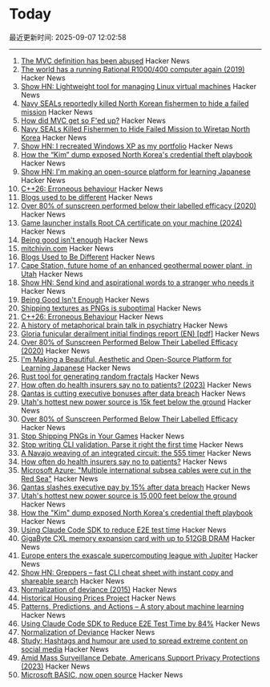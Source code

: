 # Today

最近更新时间: 2025-09-07 12:02:58

--- 
1. [The MVC definition has been abused](https://stlab.cc/tips/about-mvc.html) Hacker News
2. [The world has a running Rational R1000/400 computer again (2019)](https://datamuseum.dk/wiki/Rational/R1000s400/Logbook/2019#2019-10-28) Hacker News
3. [Show HN: Lightweight tool for managing Linux virtual machines](https://github.com/ccheshirecat/flint) Hacker News
4. [Navy SEALs reportedly killed North Korean fishermen to hide a failed mission](https://www.nytimes.com/2025/09/05/us/navy-seal-north-korea-trump-2019.html) Hacker News
5. [How did MVC get so F'ed up?](https://stlab.cc/tips/about-mvc.html) Hacker News
6. [Navy SEALs Killed Fishermen to Hide Failed Mission to Wiretap North Korea](https://reason.com/2025/09/05/navy-seals-reportedly-killed-north-korean-fishermen-and-mutilated-their-bodies-to-hide-a-failed-mission/) Hacker News
7. [Show HN: I recreated Windows XP as my portfolio](https://mitchivin.com/) Hacker News
8. [How the “Kim” dump exposed North Korea's credential theft playbook](https://dti.domaintools.com/inside-the-kimsuky-leak-how-the-kim-dump-exposed-north-koreas-credential-theft-playbook/) Hacker News
9. [Show HN: I'm making an open-source platform for learning Japanese](https://kanadojo.com) Hacker News
10. [C++26: Erroneous behaviour](https://www.sandordargo.com/blog/2025/02/05/cpp26-erroneous-behaviour) Hacker News
11. [Blogs used to be different](https://jetgirl.art/blogs-used-to-be-very-different/) Hacker News
12. [Over 80% of sunscreen performed below their labelled efficacy (2020)](https://www.consumer.org.hk/en/press-release/528-sunscreen-test) Hacker News
13. [Game launcher installs Root CA certificate on your machine (2024)](https://github.com/SoapboxRaceWorld/GameLauncher_NFSW/issues/276) Hacker News
14. [Being good isn't enough](https://joshs.bearblog.dev/being-good-isnt-enough/) Hacker News
15. [mitchivin.com](https://mitchivin.com/) Hacker News
16. [Blogs Used to Be Different](https://jetgirl.art/blogs-used-to-be-very-different/) Hacker News
17. [Cape Station, future home of an enhanced geothermal power plant, in Utah](https://www.gatesnotes.com/utahs-hottest-new-power-source-is-below-the-ground) Hacker News
18. [Show HN: Send kind and aspirational words to a stranger who needs it](https://kindnesssender.com/) Hacker News
19. [Being Good Isn't Enough](https://joshs.bearblog.dev/being-good-isnt-enough/) Hacker News
20. [Shipping textures as PNGs is suboptimal](https://gamesbymason.com/blog/2025/stop-shipping-pngs/) Hacker News
21. [C++26: Erroneous Behaviour](https://www.sandordargo.com/blog/2025/02/05/cpp26-erroneous-behaviour) Hacker News
22. [A history of metaphorical brain talk in psychiatry](https://www.nature.com/articles/s41380-025-03053-6) Hacker News
23. [Gloria funicular derailment initial findings report (EN) [pdf]](https://www.gpiaaf.gov.pt/upload/processos/d054239.pdf) Hacker News
24. [Over 80% of Sunscreen Performed Below Their Labelled Efficacy (2020)](https://www.consumer.org.hk/en/press-release/528-sunscreen-test) Hacker News
25. [I'm Making a Beautiful, Aesthetic and Open-Source Platform for Learning Japanese](https://kanadojo.com) Hacker News
26. [Rust tool for generating random fractals](https://github.com/benjaminrall/chaos-game) Hacker News
27. [How often do health insurers say no to patients? (2023)](https://www.propublica.org/article/how-often-do-health-insurers-deny-patients-claims) Hacker News
28. [Qantas is cutting executive bonuses after data breach](https://www.flightglobal.com/airlines/qantas-slashes-executive-pay-by-15-after-data-breach/164398.article) Hacker News
29. [Utah's hottest new power source is 15k feet below the ground](https://www.gatesnotes.com/utahs-hottest-new-power-source-is-below-the-ground) Hacker News
30. [Over 80% of Sunscreen Performed Below Their Labelled Efficacy](https://www.consumer.org.hk/en/press-release/528-sunscreen-test) Hacker News
31. [Stop Shipping PNGs in Your Games](https://gamesbymason.com/blog/2025/stop-shipping-pngs/) Hacker News
32. [Stop writing CLI validation. Parse it right the first time](https://hackers.pub/@hongminhee/2025/stop-writing-cli-validation-parse-it-right-the-first-time) Hacker News
33. [A Navajo weaving of an integrated circuit: the 555 timer](https://www.righto.com/2025/09/marilou-schultz-navajo-555-weaving.html) Hacker News
34. [How often do health insurers say no to patients?](https://www.propublica.org/article/how-often-do-health-insurers-deny-patients-claims) Hacker News
35. [Microsoft Azure: "Multiple international subsea cables were cut in the Red Sea"](https://azure.status.microsoft/en-gb/status) Hacker News
36. [Qantas slashes executive pay by 15% after data breach](https://www.flightglobal.com/airlines/qantas-slashes-executive-pay-by-15-after-data-breach/164398.article) Hacker News
37. [Utah's hottest new power source is 15,000 feet below the ground](https://www.gatesnotes.com/utahs-hottest-new-power-source-is-below-the-ground) Hacker News
38. [How the "Kim" dump exposed North Korea's credential theft playbook](https://dti.domaintools.com/inside-the-kimsuky-leak-how-the-kim-dump-exposed-north-koreas-credential-theft-playbook/) Hacker News
39. [Using Claude Code SDK to reduce E2E test time](https://jampauchoa.substack.com/p/best-of-both-worlds-using-claude) Hacker News
40. [GigaByte CXL memory expansion card with up to 512GB DRAM](https://www.gigabyte.com/PC-Accessory/AI-TOP-CXL-R5X4) Hacker News
41. [Europe enters the exascale supercomputing league with Jupiter](https://ec.europa.eu/commission/presscorner/detail/en/ip_25_2029) Hacker News
42. [Show HN: Greppers – fast CLI cheat sheet with instant copy and shareable search](https://www.greppers.com/) Hacker News
43. [Normalization of deviance (2015)](https://danluu.com/wat/) Hacker News
44. [Historical Housing Prices Project](https://www.philadelphiafed.org/surveys-and-data/regional-economic-analysis/historical-housing-prices) Hacker News
45. [Patterns, Predictions, and Actions – A story about machine learning](https://mlstory.org/) Hacker News
46. [Using Claude Code SDK to Reduce E2E Test Time by 84%](https://jampauchoa.substack.com/p/best-of-both-worlds-using-claude) Hacker News
47. [Normalization of Deviance](https://danluu.com/wat/) Hacker News
48. [Study: Hashtags and humour are used to spread extreme content on social media](https://news.ku.dk/all_news/2025/09/hashtags-and-humour-are-used-to-spread-extreme-content-on-social-media/) Hacker News
49. [Amid Mass Surveillance Debate, Americans Support Privacy Protections (2023)](https://demandprogresseducationfund.org/new-polling-as-mass-surveillance-debate-reaches-final-stages-in-congress-americans-demonstrate-overwhelming-support-for-increased-privacy-protections/) Hacker News
50. [Microsoft BASIC, now open source](https://www.pcworld.com/article/2898698/microsofts-first-ever-programming-language-was-just-open-sourced.html) Hacker News

